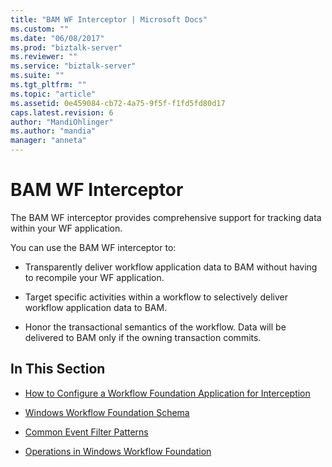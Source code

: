 ```yaml
---
title: "BAM WF Interceptor | Microsoft Docs"
ms.custom: ""
ms.date: "06/08/2017"
ms.prod: "biztalk-server"
ms.reviewer: ""
ms.service: "biztalk-server"
ms.suite: ""
ms.tgt_pltfrm: ""
ms.topic: "article"
ms.assetid: 0e459084-cb72-4a75-9f5f-f1fd5fd80d17
caps.latest.revision: 6
author: "MandiOhlinger"
ms.author: "mandia"
manager: "anneta"
---
```

# BAM WF Interceptor
The BAM WF interceptor provides comprehensive support for tracking data within your WF application.  
  
 You can use the BAM WF interceptor to:  
  
-   Transparently deliver workflow application data to BAM without having to recompile your WF application.  
  
-   Target specific activities within a workflow to selectively deliver workflow application data to BAM.  
  
-   Honor the transactional semantics of the workflow. Data will be delivered to BAM only if the owning transaction commits.  
  
## In This Section  
  
-   [How to Configure a Workflow Foundation Application for Interception](../core/how-to-configure-a-workflow-foundation-application-for-interception.md)  
  
-   [Windows Workflow Foundation Schema](../core/windows-workflow-foundation-schema.md)  
  
-   [Common Event Filter Patterns](../core/common-event-filter-patterns.md)  
  
-   [Operations in Windows Workflow Foundation](../core/operations-in-windows-workflow-foundation.md)